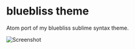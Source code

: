 # bluebliss theme

Atom port of my bluebliss sublime syntax theme.

![Screenshot](https://raw.githubusercontent.com/BenTheElder/bluebliss/master/screenshot.png)
